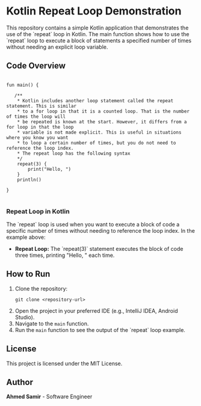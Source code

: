 <body>

<h1>Kotlin Repeat Loop Demonstration</h1>

<p>This repository contains a simple Kotlin application that demonstrates the use of the `repeat` loop in Kotlin. The main function shows how to use the `repeat` loop to execute a block of statements a specified number of times without needing an explicit loop variable.</p>

<h2>Code Overview</h2>

<pre>
<code>
fun main() {

   /**
    * Kotlin includes another loop statement called the repeat statement. This is similar
    * to a for loop in that it is a counted loop. That is the number of times the loop will
    * be repeated is known at the start. However, it differs from a for loop in that the loop
    * variable is not made explicit. This is useful in situations where you know you want
    * to loop a certain number of times, but you do not need to reference the loop index.
    * The repeat loop has the following syntax
    */
    repeat(3) {
        print("Hello, ")
    }
    println()

}
</code>
</pre>

<h3>Repeat Loop in Kotlin</h3>

<p>The `repeat` loop is used when you want to execute a block of code a specific number of times without needing to reference the loop index. In the example above:</p>

<ul>
    <li><strong>Repeat Loop:</strong> The `repeat(3)` statement executes the block of code three times, printing "Hello, " each time.</li>
</ul>

<h2>How to Run</h2>

<ol>
    <li>Clone the repository:
        <pre><code>git clone &lt;repository-url&gt;</code></pre>
    </li>
    <li>Open the project in your preferred IDE (e.g., IntelliJ IDEA, Android Studio).</li>
    <li>Navigate to the <code>main</code> function.</li>
    <li>Run the <code>main</code> function to see the output of the `repeat` loop example.</li>
</ol>

<h2>License</h2>

<p>This project is licensed under the MIT License.</p>

<h2>Author</h2>

<p><strong>Ahmed Samir</strong> - Software Engineer</p>

</body>
</html>
